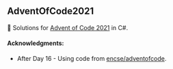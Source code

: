 ## AdventOfCode2021

:christmas_tree: Solutions for [Advent of Code 2021](https://adventofcode.com/2021) in C#.

#### Acknowledgments:

- After Day 16 - Using code from [encse/adventofcode](https://github.com/encse/adventofcode).
